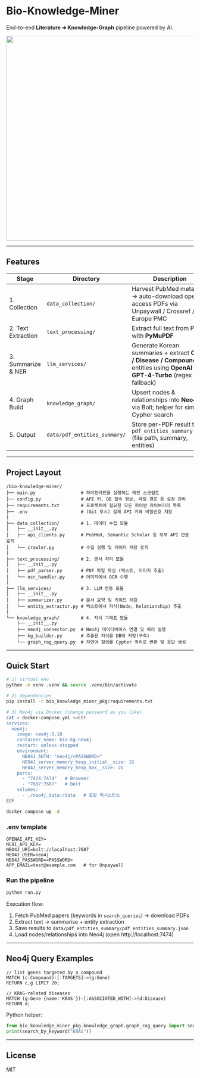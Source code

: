 # Bio-Knowledge-Miner

End-to-end **Literature ➜ Knowledge-Graph** pipeline powered by AI.

<p align="center">
  <img src="https://raw.githubusercontent.com/Neo4j-GraphAcademy/graphgists/master/images/knowledge-graph.png" width="550"/>
</p>

---
## Features
| Stage | Directory | Description |
|-------|-----------|-------------|
| 1. Collection | `data_collection/` | Harvest PubMed metadata → auto-download open-access PDFs via Unpaywall / Crossref / Europe PMC |
| 2. Text Extraction | `text_processing/` | Extract full text from PDFs with **PyMuPDF** |
| 3. Summarize & NER | `llm_services/` | Generate Korean summaries + extract **Gene / Disease / Compound** entities using **OpenAI GPT-4-Turbo** (regex fallback) |
| 4. Graph Build | `knowledge_graph/` | Upsert nodes & relationships into **Neo4j 5** via Bolt; helper for simple Cypher search |
| 5. Output | `data/pdf_entities_summary/` | Store per-PDF result to `pdf_entities_summary.json` (file path, summary, entities) |

---
## Project Layout
```
/bio-knowledge-miner/
├── main.py                 # 파이프라인을 실행하는 메인 스크립트
├── config.py               # API 키, DB 접속 정보, 파일 경로 등 설정 관리
├── requirements.txt        # 프로젝트에 필요한 모든 파이썬 라이브러리 목록
├── .env                    # (Git 무시) 실제 API 키와 비밀번호 저장
|
├── data_collection/        # 1. 데이터 수집 모듈
│   ├── __init__.py
│   ├── api_clients.py      # PubMed, Semantic Scholar 등 외부 API 연동 로직
│   └── crawler.py          # 수집 실행 및 데이터 저장 로직
|
├── text_processing/        # 2. 문서 처리 모듈
│   ├── __init__.py
│   ├── pdf_parser.py       # PDF 파일 파싱 (텍스트, 이미지 추출)
│   └── ocr_handler.py      # 이미지에서 OCR 수행
|
├── llm_services/           # 3. LLM 연동 모듈
│   ├── __init__.py
│   ├── summarizer.py       # 문서 요약 및 키워드 태깅
│   └── entity_extractor.py # 텍스트에서 지식(Node, Relationship) 추출
|
└── knowledge_graph/        # 4. 지식 그래프 모듈
    ├── __init__.py
    ├── neo4j_connector.py  # Neo4j 데이터베이스 연결 및 쿼리 실행
    ├── kg_builder.py       # 추출된 지식을 DB에 저장(구축)
    └── graph_rag_query.py  # 자연어 질의를 Cypher 쿼리로 변환 및 응답 생성
```

---
## Quick Start
```bash
# 1) virtual env
python -m venv .venv && source .venv/bin/activate

# 2) dependencies
pip install -r bio_knowledge_miner_pkg/requirements.txt

# 3) Neo4j via Docker (change password as you like)
cat > docker-compose.yml <<EOF
services:
  neo4j:
    image: neo4j:5.18
    container_name: bio-kg-neo4j
    restart: unless-stopped
    environment:
      NEO4J_AUTH: "neo4j/<PASSWORD>"
      NEO4J_server_memory_heap_initial__size: 1G
      NEO4J_server_memory_heap_max__size: 2G
    ports:
      - "7474:7474"   # Browser
      - "7687:7687"   # Bolt
    volumes:
      - ./neo4j_data:/data   # 로컬 퍼시스턴스
EOF

docker compose up -d
```

### .env template
```
OPENAI_API_KEY=
NCBI_API_KEY=
NEO4J_URI=bolt://localhost:7687
NEO4J_USER=neo4j
NEO4J_PASSWORD=<PASSWORD>
APP_EMAIL=test@example.com   # for Unpaywall
```

### Run the pipeline
```bash
python run.py
```
Execution flow:
1. Fetch PubMed papers (keywords in `search_queries`) → download PDFs  
2. Extract text → summarise + entity extraction  
3. Save results to `data/pdf_entities_summary/pdf_entities_summary.json`  
4. Load nodes/relationships into Neo4j (open http://localhost:7474)

---
## Neo4j Query Examples
```cypher
// list genes targeted by a compound
MATCH (c:Compound)-[:TARGETS]->(g:Gene)
RETURN c,g LIMIT 20;

// KRAS-related diseases
MATCH (g:Gene {name:'KRAS'})-[:ASSOCIATED_WITH]->(d:Disease)
RETURN d;
```

Python helper:
```python
from bio_knowledge_miner_pkg.knowledge_graph.graph_rag_query import search_by_keyword
print(search_by_keyword("KRAS"))
```

---
## License
MIT 